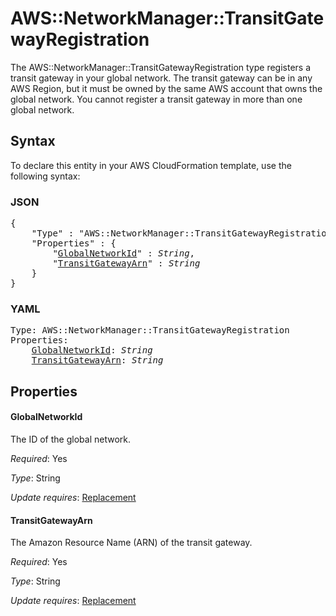 # AWS::NetworkManager::TransitGatewayRegistration

The AWS::NetworkManager::TransitGatewayRegistration type registers a transit gateway in your global network. The transit gateway can be in any AWS Region, but it must be owned by the same AWS account that owns the global network. You cannot register a transit gateway in more than one global network.

## Syntax

To declare this entity in your AWS CloudFormation template, use the following syntax:

### JSON

<pre>
{
    "Type" : "AWS::NetworkManager::TransitGatewayRegistration",
    "Properties" : {
        "<a href="#globalnetworkid" title="GlobalNetworkId">GlobalNetworkId</a>" : <i>String</i>,
        "<a href="#transitgatewayarn" title="TransitGatewayArn">TransitGatewayArn</a>" : <i>String</i>
    }
}
</pre>

### YAML

<pre>
Type: AWS::NetworkManager::TransitGatewayRegistration
Properties:
    <a href="#globalnetworkid" title="GlobalNetworkId">GlobalNetworkId</a>: <i>String</i>
    <a href="#transitgatewayarn" title="TransitGatewayArn">TransitGatewayArn</a>: <i>String</i>
</pre>

## Properties

#### GlobalNetworkId

The ID of the global network.

_Required_: Yes

_Type_: String

_Update requires_: [Replacement](https://docs.aws.amazon.com/AWSCloudFormation/latest/UserGuide/using-cfn-updating-stacks-update-behaviors.html#update-replacement)

#### TransitGatewayArn

The Amazon Resource Name (ARN) of the transit gateway.

_Required_: Yes

_Type_: String

_Update requires_: [Replacement](https://docs.aws.amazon.com/AWSCloudFormation/latest/UserGuide/using-cfn-updating-stacks-update-behaviors.html#update-replacement)
